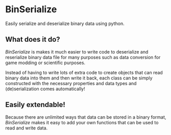 # BinSerialize

Easily serialize and deserialize binary data using python.

## What does it do?

*BinSerialize* is makes it much easier to write code to deserialize and reserialize binary data file for many purposes such as data conversion for game modding or scientific purposes.

Instead of having to write lots of extra code to create objects that can read binary data into them and then write it back, each class can be simply constructed with the necessary properties and data types and (de)serialization comes automatically!

## Easily extendable!

Because there are unlimited ways that data can be stored in a binary format, *BinSerialize* makes it easy to add your own functions that can be used to read and write data.